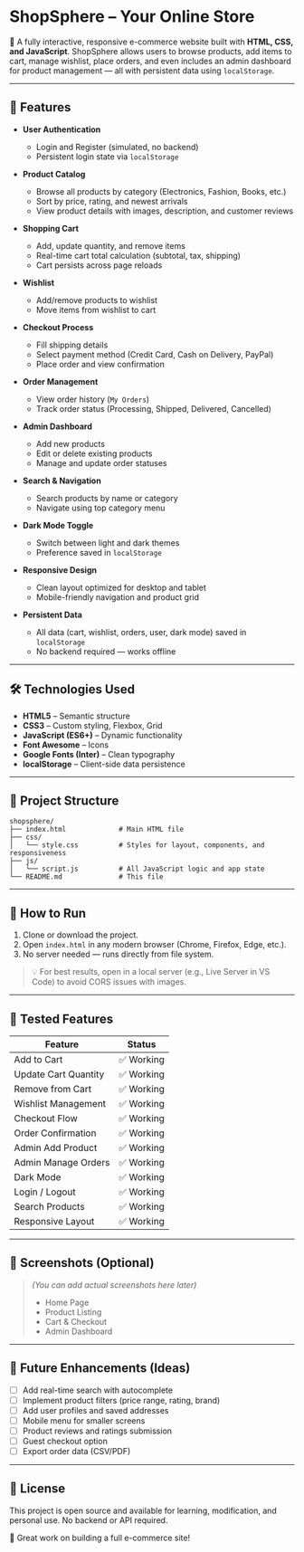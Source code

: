 # ShopSphere – Your Online Store

🛒 A fully interactive, responsive e-commerce website built with **HTML, CSS, and JavaScript**. ShopSphere allows users to browse products, add items to cart, manage wishlist, place orders, and even includes an admin dashboard for product management — all with persistent data using `localStorage`.

---

## 🌟 Features

- **User Authentication**  
  - Login and Register (simulated, no backend)
  - Persistent login state via `localStorage`

- **Product Catalog**  
  - Browse all products by category (Electronics, Fashion, Books, etc.)
  - Sort by price, rating, and newest arrivals
  - View product details with images, description, and customer reviews

- **Shopping Cart**  
  - Add, update quantity, and remove items
  - Real-time cart total calculation (subtotal, tax, shipping)
  - Cart persists across page reloads

- **Wishlist**  
  - Add/remove products to wishlist
  - Move items from wishlist to cart

- **Checkout Process**  
  - Fill shipping details
  - Select payment method (Credit Card, Cash on Delivery, PayPal)
  - Place order and view confirmation

- **Order Management**  
  - View order history (`My Orders`)
  - Track order status (Processing, Shipped, Delivered, Cancelled)

- **Admin Dashboard**  
  - Add new products
  - Edit or delete existing products
  - Manage and update order statuses

- **Search & Navigation**  
  - Search products by name or category
  - Navigate using top category menu

- **Dark Mode Toggle**  
  - Switch between light and dark themes
  - Preference saved in `localStorage`

- **Responsive Design**  
  - Clean layout optimized for desktop and tablet
  - Mobile-friendly navigation and product grid

- **Persistent Data**  
  - All data (cart, wishlist, orders, user, dark mode) saved in `localStorage`
  - No backend required — works offline

---

## 🛠️ Technologies Used

- **HTML5** – Semantic structure
- **CSS3** – Custom styling, Flexbox, Grid
- **JavaScript (ES6+)** – Dynamic functionality
- **Font Awesome** – Icons
- **Google Fonts (Inter)** – Clean typography
- **localStorage** – Client-side data persistence

---

## 📁 Project Structure

```
shopsphere/
├── index.html             # Main HTML file
├── css/
│   └── style.css          # Styles for layout, components, and responsiveness
├── js/
│   └── script.js          # All JavaScript logic and app state
└── README.md              # This file
```

---

## 🚀 How to Run

1. Clone or download the project.
2. Open `index.html` in any modern browser (Chrome, Firefox, Edge, etc.).
3. No server needed — runs directly from file system.

> 💡 For best results, open in a local server (e.g., Live Server in VS Code) to avoid CORS issues with images.

---

## 🧪 Tested Features

| Feature               | Status     |
|-----------------------|------------|
| Add to Cart           | ✅ Working |
| Update Cart Quantity  | ✅ Working |
| Remove from Cart      | ✅ Working |
| Wishlist Management   | ✅ Working |
| Checkout Flow         | ✅ Working |
| Order Confirmation    | ✅ Working |
| Admin Add Product     | ✅ Working |
| Admin Manage Orders   | ✅ Working |
| Dark Mode             | ✅ Working |
| Login / Logout        | ✅ Working |
| Search Products       | ✅ Working |
| Responsive Layout     | ✅ Working |

---

## 📸 Screenshots (Optional)

> *(You can add actual screenshots here later)*  
> - Home Page  
> - Product Listing  
> - Cart & Checkout  
> - Admin Dashboard  

---

## 🤝 Future Enhancements (Ideas)

- [ ] Add real-time search with autocomplete
- [ ] Implement product filters (price range, rating, brand)
- [ ] Add user profiles and saved addresses
- [ ] Mobile menu for smaller screens
- [ ] Product reviews and ratings submission
- [ ] Guest checkout option
- [ ] Export order data (CSV/PDF)

---

## 📄 License

This project is open source and available for learning, modification, and personal use. No backend or API required.

🚀 Great work on building a full e-commerce site!
